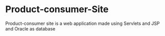 Product-consumer-Site
=====================

Product-consumer site is a web application made using Servlets and JSP and Oracle as database